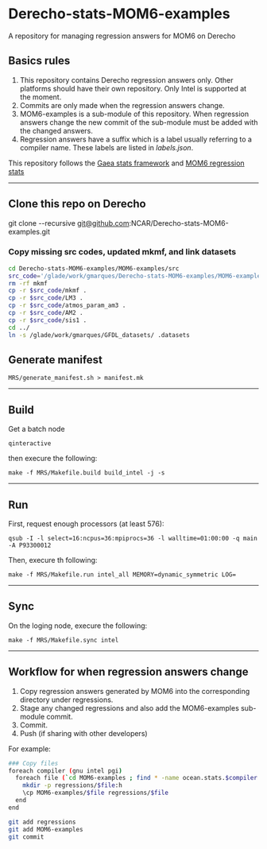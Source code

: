 # Derecho-stats-MOM6-examples
A repository for managing regression answers for MOM6 on Derecho

## Basics rules
1. This repository contains Derecho regression answers only. Other platforms should have their own repository. Only Intel is supported at the moment.
3. Commits are only made when the regression answers change.
4. MOM6-examples is a sub-module of this repository. When regression answers change the new commit of the sub-module must be added with the changed answers.
5. Regression answers have a suffix which is a label usually referring to a compiler name. These labels are listed in _labels.json_.

This repository follows the [Gaea stats framework](https://github.com/adcroft/Gaea-stats-MOM6-examples) and [MOM6 regression stats](https://github.com/NOAA-GFDL/MOM6-examples/tree/main/tools/MRS)

***

## Clone this repo on Derecho

git clone --recursive git@github.com:NCAR/Derecho-stats-MOM6-examples.git

### Copy missing src codes, updated mkmf, and link datasets
```bash
cd Derecho-stats-MOM6-examples/MOM6-examples/src
src_code='/glade/work/gmarques/Derecho-stats-MOM6-examples/MOM6-examples/src'
rm -rf mkmf
cp -r $src_code/mkmf .
cp -r $src_code/LM3 .
cp -r $src_code/atmos_param_am3 .
cp -r $src_code/AM2 .
cp -r $src_code/sis1 .
cd ../
ln -s /glade/work/gmarques/GFDL_datasets/ .datasets
```
## Generate manifest
`MRS/generate_manifest.sh > manifest.mk`

***
## Build

Get a batch node

`qinteractive`

then execure the following:

`make -f MRS/Makefile.build build_intel -j -s`

***

## Run

First, request enough processors (at least 576):

`qsub -I -l select=16:ncpus=36:mpiprocs=36 -l walltime=01:00:00 -q main -A P93300012`

Then, execure th following:

`make -f MRS/Makefile.run intel_all MEMORY=dynamic_symmetric LOG=`

***
## Sync

On the loging node, execure the following:

`make -f MRS/Makefile.sync intel`

***

## Workflow for when regression answers change
1. Copy regression answers generated by MOM6 into the corresponding directory under regressions.
2. Stage any changed regressions and also add the MOM6-examples sub-module commit.
3. Commit.
4. Push (if sharing with other developers)

For example:
```bash
### Copy files
foreach compiler (gnu intel pgi)
  foreach file (`cd MOM6-examples ; find * -name ocean.stats.$compiler -o -name seaice.stats.$compiler`)
    mkdir -p regressions/$file:h
    \cp MOM6-examples/$file regressions/$file
  end
end

git add regressions
git add MOM6-examples
git commit
```

